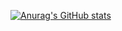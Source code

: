 [![Anurag's GitHub stats](https://github-readme-stats.vercel.app/api?username=edsaibert)](https://github.com/anuraghazra/github-readme-stats)
